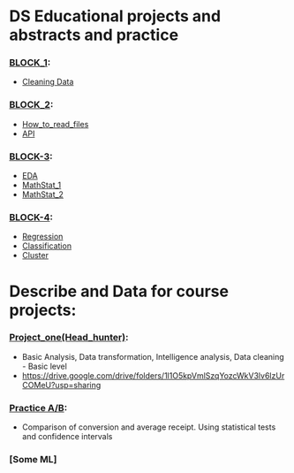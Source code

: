 # DS Educational projects and abstracts and practice
### [BLOCK_1](https://github.com/Erkobrax/DS_Edu/tree/master/BLOCK.1):
* [Cleaning Data](https://github.com/Erkobrax/DS_Edu/blob/74cfb6490bc4539708cc8b86e37bf641a92ede85/BLOCK.1/PYTHON-14%20Clean%20Data.ipynb)
### [BLOCK_2](https://github.com/Erkobrax/DS_Edu/blob/74cfb6490bc4539708cc8b86e37bf641a92ede85/BLOCK_2_Upload_Data):
* [How_to_read_files](https://github.com/Erkobrax/DS_Edu/blob/74dc34f578b2ae248383f461ec2e3cf99c2d1c2e/BLOCK_2_Upload_Data/PYTHON-16.ipynb)
* [API](https://github.com/Erkobrax/DS_Edu/blob/74dc34f578b2ae248383f461ec2e3cf99c2d1c2e/BLOCK_2_Upload_Data/PYTHON-17.ipynb)
### [BLOCK-3](https://github.com/Erkobrax/DS_Edu/blob/74dc34f578b2ae248383f461ec2e3cf99c2d1c2e/BLOCK_3_EDA):
* [EDA](https://github.com/Erkobrax/DS_Edu/blob/f9db97eb04c31cf1f551db3090c6cd5823499a36/BLOCK_3_EDA/EDA.ipynb)
* [MathStat_1](https://github.com/Erkobrax/DS_Edu/blob/f9db97eb04c31cf1f551db3090c6cd5823499a36/BLOCK_3_EDA/MathStat_1.ipynb)
* [MathStat_2](https://github.com/Erkobrax/DS_Edu/blob/f9db97eb04c31cf1f551db3090c6cd5823499a36/BLOCK_3_EDA/MathStat_2.ipynb)
### [BLOCK-4](https://github.com/Erkobrax/DS_Edu/blob/d0303b4fa8ad577f34499d4456ab33139db0ca0a/BLOCK_4_ML):
* [Regression](https://github.com/Erkobrax/DS_Edu/blob/d0303b4fa8ad577f34499d4456ab33139db0ca0a/BLOCK_4_ML/ML-2_%D0%9E%D0%B1%D1%83%D1%87%D0%B5%D0%BD%D0%B8%D0%B5_%D1%81_%D1%83%D1%87%D0%B8%D1%82%D0%B5%D0%BB%D0%B5%D0%BC_%D1%80%D0%B5%D0%B3%D1%80%D0%B5%D1%81%D1%81%D0%B8%D1%8F)
* [Classification](https://github.com/Erkobrax/DS_Edu/blob/d0303b4fa8ad577f34499d4456ab33139db0ca0a/BLOCK_4_ML/ML-3.%D0%9E%D0%B1%D1%83%D1%87%D0%B5%D0%BD%D0%B8%D0%B5_%D1%81_%D1%83%D1%87%D0%B8%D1%82%D0%B5%D0%BB%D0%B5%D0%BC_%D0%BA%D0%BB%D0%B0%D1%81%D1%81%D0%B8%D1%84%D0%B8%D0%BA%D0%B0%D1%86%D0%B8%D1%8F)
* [Cluster](https://github.com/Erkobrax/DS_Edu/blob/d0303b4fa8ad577f34499d4456ab33139db0ca0a/BLOCK_4_ML/ML-4%20%D0%9E%D0%B1%D1%83%D1%87%D0%B5%D0%BD%D0%B8%D0%B5%20%D0%B1%D0%B5%D0%B7%20%D1%83%D1%87%D0%B8%D1%82%D0%B5%D0%BB%D1%8F%20%D0%BA%D0%BB%D0%B0%D1%81%D1%82%D0%B5%D1%80%D0%B8%D0%B7%D0%B0%D1%86%D0%B8%D1%8F)
# Describe and Data for course projects:
###  [Project_one(Head_hunter)](https://github.com/Erkobrax/DS_Edu/blob/47ba0d270479cce8871997c8c8d70933303ed391/Projects/Project_one/Head_Hunter.ipynb):
  * Basic Analysis, Data transformation, Intelligence analysis, Data cleaning - Basic level
  * https://drive.google.com/drive/folders/1l1O5kpVmlSzqYozcWkV3lv6lzUrCOMeU?usp=sharing
### [Practice A/B](https://github.com/Erkobrax/DS_Edu/blob/f4e7a835a10bfde22dde9ed0374bb1d5a46749bf/Projects/AB_task/Template_EDA_5.ipynb):
  * Comparison of conversion and average receipt. Using statistical tests and confidence intervals
### [Some ML] 
